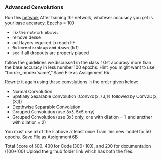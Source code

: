 ### Advanced Convolutions

Run this [network](https://colab.research.google.com/drive/1STOg33u7haqSptyjUL40FZIxNW4XdBQK) After training the network, whatever accuracy you get is your base accuracy. Epochs = 100
* Fix the network above:
* remove dense
* add layers required to reach RF
* fix kernel scaleup and down (1x1)
* see if all dropouts are properly placed

follow the guidelines we discussed in the class (
Get accuracy more than the base accuracy in less number 100 epochs. Hint, you might want to use "border_mode='same',"
Save File as Assignment 6A

Rewrite it again using these convolutions in the order given below:
* Normal Convolution
* Spatially Separable Convolution  (Conv2d(x, (3,1)) followed by Conv2D(x,(3,1))
* Depthwise Separable Convolution
* Grouped Convolution (use 3x3, 5x5 only)
* Grouped Convolution (use 3x3 only, one with dilation = 1, and another with dilation = 2) 

You must use all of the 5 above at least once
Train this new model for 50 epochs. 
Save File as Assignment 6B

Total Score of 600. 400 for Code (300+100), and 200 for documentation (100+100)
Upload the github folder link which has both the files. 

